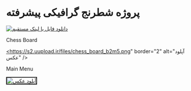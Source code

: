 # پروژه شطرنج گرافیکی پیشرفته
<a href="https://uupload.ir/view/پروژه-پایانی-شطرنج-پیشرفته_86z6.pdf/" target="_blank"><img src="https://s4.uupload.ir/css/images/udl6.png" border="0" alt="دانلود فایل با لینک مستقیم" /></a>
 

<p>Chess Board </P>

<a href="https://s2.uupload.ir/files/chess_board_b2m5.png" target="_blank"><https://s2.uupload.ir/files/chess_board_b2m5.png" border="2" alt="آپلود عکس" /></a>


<p>Main Menu</P>

<a href="https://s2.uupload.ir/files/main_menu_wfax.png" target="_blank"><img src="https://s2.uupload.ir/files/main_menu_wfax.png" border="2" alt="آپلود عکس" /></a>

